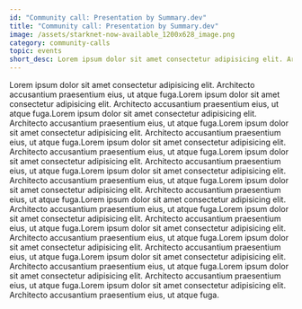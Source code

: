 ```yaml
---
id: "Community call: Presentation by Summary.dev"
title: "Community call: Presentation by Summary.dev"
image: /assets/starknet-now-available_1200x628_image.png
category: community-calls
topic: events
short_desc: Lorem ipsum dolor sit amet consectetur adipisicing elit. Architecto accusantium praesentium eius, ut atque fuga. ---
---
```


Lorem ipsum dolor sit amet consectetur adipisicing elit. Architecto accusantium praesentium eius, ut atque fuga.Lorem ipsum dolor sit amet consectetur adipisicing elit. Architecto accusantium praesentium eius, ut atque fuga.Lorem ipsum dolor sit amet consectetur adipisicing elit. Architecto accusantium praesentium eius, ut atque fuga.Lorem ipsum dolor sit amet consectetur adipisicing elit. Architecto accusantium praesentium eius, ut atque fuga.Lorem ipsum dolor sit amet consectetur adipisicing elit. Architecto accusantium praesentium eius, ut atque fuga.Lorem ipsum dolor sit amet consectetur adipisicing elit. Architecto accusantium praesentium eius, ut atque fuga.Lorem ipsum dolor sit amet consectetur adipisicing elit. Architecto accusantium praesentium eius, ut atque fuga.Lorem ipsum dolor sit amet consectetur adipisicing elit. Architecto accusantium praesentium eius, ut atque fuga.Lorem ipsum dolor sit amet consectetur adipisicing elit. Architecto accusantium praesentium eius, ut atque fuga.Lorem ipsum dolor sit amet consectetur adipisicing elit. Architecto accusantium praesentium eius, ut atque fuga.Lorem ipsum dolor sit amet consectetur adipisicing elit. Architecto accusantium praesentium eius, ut atque fuga.Lorem ipsum dolor sit amet consectetur adipisicing elit. Architecto accusantium praesentium eius, ut atque fuga.Lorem ipsum dolor sit amet consectetur adipisicing elit. Architecto accusantium praesentium eius, ut atque fuga.Lorem ipsum dolor sit amet consectetur adipisicing elit. Architecto accusantium praesentium eius, ut atque fuga.Lorem ipsum dolor sit amet consectetur adipisicing elit. Architecto accusantium praesentium eius, ut atque fuga.